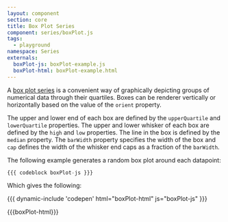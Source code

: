 ```yaml
---
layout: component
section: core
title: Box Plot Series
component: series/boxPlot.js
tags:
  - playground
namespace: Series
externals:
  boxPlot-js: boxPlot-example.js
  boxPlot-html: boxPlot-example.html
---
```


A [box plot series](https://en.wikipedia.org/wiki/Box_plot) is a convenient way of graphically depicting groups of
numerical data through their quartiles. Boxes can be renderer vertically or horizontally based on the value of the `orient` property.

The upper and lower end of each box are defined by the `upperQuartile` and `lowerQuartile` properties.
The upper and lower whisker of each box are defined by the `high` and `low` properties.
The line in the box is defined by the `median` property.
The `barWidth` property specifies the width of the box and `cap` defines the width of the whisker end caps as a fraction of the `barWidth`.

The following example generates a random box plot around each datapoint:

```js
{{{ codeblock boxPlot-js }}}
```

Which gives the following:

{{{ dynamic-include 'codepen' html="boxPlot-html" js="boxPlot-js" }}}

{{{boxPlot-html}}}
<script type="text/javascript">
{{{boxPlot-js}}}
</script>

